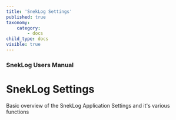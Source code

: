 ```yaml
---
title: 'SnekLog Settings'
published: true
taxonomy:
    category:
        - docs
child_type: docs
visible: true
---
```


### SnekLog Users Manual

# SnekLog Settings

Basic overview of the SnekLog Application Settings and it's various functions
